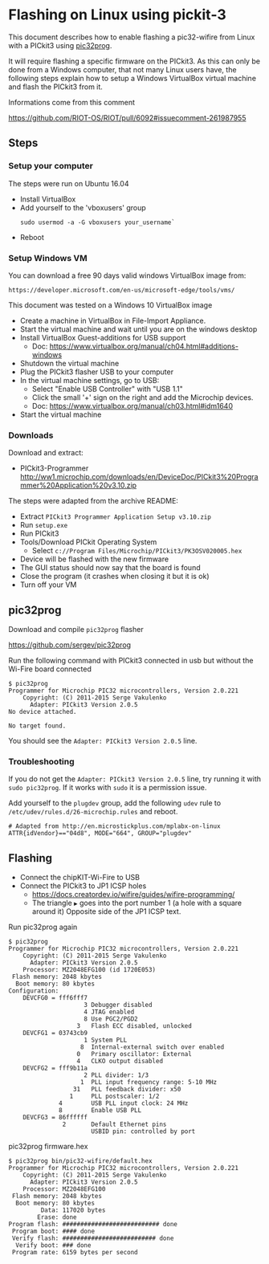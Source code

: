 Flashing on Linux using pickit-3
================================

This document describes how to enable flashing a pic32-wifire from Linux with a
PICkit3 using [pic32prog](https://github.com/sergev/pic32prog).

It will require flashing a specific firmware on the PICkit3.
As this can only be done from a Windows computer, that not many Linux users
have, the following steps explain how to setup a Windows VirtualBox virtual
machine and flash the PICkit3 from it.

Informations come from this comment

https://github.com/RIOT-OS/RIOT/pull/6092#issuecomment-261987955


Steps
-----

### Setup your computer

The steps were run on Ubuntu 16.04

* Install VirtualBox
* Add yourself to the 'vboxusers' group
  ```
  sudo usermod -a -G vboxusers your_username`
  ```
* Reboot

### Setup Windows VM

You can download a free 90 days valid windows VirtualBox image from:

    https://developer.microsoft.com/en-us/microsoft-edge/tools/vms/

This document was tested on a Windows 10 VirtualBox image

* Create a machine in VirtualBox in File-Import Appliance.
* Start the virtual machine and wait until you are on the windows desktop
* Install VirtualBox Guest-additions for USB support
  * Doc: https://www.virtualbox.org/manual/ch04.html#additions-windows
* Shutdown the virtual machine
* Plug the PICkit3 flasher USB to your computer
* In the virtual machine settings, go to USB:
  * Select "Enable USB Controller" with "USB 1.1"
  * Click the small '+' sign on the right and add the Microchip devices.
  * Doc: https://www.virtualbox.org/manual/ch03.html#idm1640
* Start the virtual machine

### Downloads

Download and extract:

* PICkit3-Programmer http://ww1.microchip.com/downloads/en/DeviceDoc/PICkit3%20Programmer%20Application%20v3.10.zip

The steps were adapted from the archive README:

* Extract `PICkit3 Programmer Application Setup v3.10.zip`
* Run `setup.exe`
* Run PICkit3
* Tools/Download PICkit Operating System
  * Select `c://Program Files/Microchip/PICkit3/PK3OSV020005.hex`
* Device will be flashed with the new firmware
* The GUI status should now say that the board is found
* Close the program (it crashes when closing it but it is ok)
* Turn off your VM


pic32prog
---------

Download and compile `pic32prog` flasher

https://github.com/sergev/pic32prog

Run the following command with PICkit3 connected in usb but without the Wi-Fire
board connected

```
$ pic32prog
Programmer for Microchip PIC32 microcontrollers, Version 2.0.221
    Copyright: (C) 2011-2015 Serge Vakulenko
      Adapter: PICkit3 Version 2.0.5
No device attached.

No target found.
```
You should see the `Adapter: PICkit3 Version 2.0.5` line.

### Troubleshooting

If you do not get the `Adapter: PICkit3 Version 2.0.5` line,
try running it with `sudo pic32prog`. If it works with `sudo` it is a
permission issue.

Add yourself to the `plugdev` group, add the following `udev` rule to
`/etc/udev/rules.d/26-microchip.rules` and reboot.

```
# Adapted from http://en.microstickplus.com/mplabx-on-linux
ATTR{idVendor}=="04d8", MODE="664", GROUP="plugdev"
```

Flashing
--------

* Connect the chipKIT-Wi-Fire to USB
* Connect the PICkit3 to JP1 ICSP holes
  * https://docs.creatordev.io/wifire/guides/wifire-programming/
  * The triangle `▶` goes into the port number 1 (a hole with a square around it)
    Opposite side of the JP1 ICSP text.

Run pic32prog again

```
$ pic32prog
Programmer for Microchip PIC32 microcontrollers, Version 2.0.221
    Copyright: (C) 2011-2015 Serge Vakulenko
      Adapter: PICkit3 Version 2.0.5
    Processor: MZ2048EFG100 (id 1720E053)
 Flash memory: 2048 kbytes
  Boot memory: 80 kbytes
Configuration:
    DEVCFG0 = fff6fff7
                     3 Debugger disabled
                     4 JTAG enabled
                     8 Use PGC2/PGD2
                   3   Flash ECC disabled, unlocked
    DEVCFG1 = 03743cb9
                     1 System PLL
                    8  Internal-external switch over enabled
                   0   Primary oscillator: External
                   4   CLKO output disabled
    DEVCFG2 = fff9b11a
                     2 PLL divider: 1/3
                    1  PLL input frequency range: 5-10 MHz
                  31   PLL feedback divider: x50
                 1     PLL postscaler: 1/2
              4        USB PLL input clock: 24 MHz
              8        Enable USB PLL
    DEVCFG3 = 86ffffff
               2       Default Ethernet pins
                       USBID pin: controlled by port
```

pic32prog firmware.hex

```
$ pic32prog bin/pic32-wifire/default.hex
Programmer for Microchip PIC32 microcontrollers, Version 2.0.221
    Copyright: (C) 2011-2015 Serge Vakulenko
      Adapter: PICkit3 Version 2.0.5
    Processor: MZ2048EFG100
 Flash memory: 2048 kbytes
  Boot memory: 80 kbytes
         Data: 117020 bytes
        Erase: done
Program flash: ########################### done
 Program boot: #### done
 Verify flash: ########################## done
  Verify boot: ### done
 Program rate: 6159 bytes per second
```
